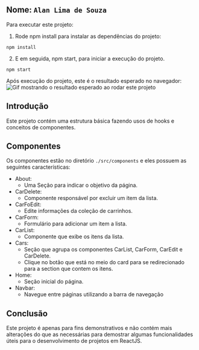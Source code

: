 ## Nome: `Alan Lima de Souza`

Para executar este projeto:

1. Rode npm install para instalar as dependências do projeto:

```
npm install
```

2. E em seguida, npm start, para iniciar a execução do projeto.

```
npm start
```

Após execução do projeto, este é o resultado esperado no navegador:
![Gif mostrando o resultado esperado ao rodar este projeto](./resultado.gif)

## Introdução

Este projeto contém uma estrutura básica fazendo usos de hooks e conceitos de componentes.

## Componentes

Os componentes estão no diretório `./src/components` e eles possuem as seguintes características:

- About:
  - Uma Seção para indicar o objetivo da página.
- CarDelete:
  - Componente responsável por excluir um item da lista.
- CarFoEdit:
  - Edite informações da coleção de carrinhos.
- CarForm:
  - Formulário para adicionar um item a lista.
- CarList:
  - Componente que exibe os itens da lista.
- Cars:
  - Seção que agrupa os componentes CarList, CarForm, CarEdit e CarDelete.
  - Clique no botão que está no meio do card para se redirecionado para a section que contem os itens.
- Home:
  - Seção inicial do página.
- Navbar:
  - Navegue entre páginas utilizando a barra de navegação

## Conclusão

Este projeto é apenas para fins demonstrativos e não contém mais alterações do que as necessárias para demostrar algumas funcionalidades úteis para o desenvolvimento de projetos em ReactJS.
#
